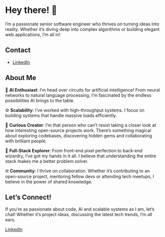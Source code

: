 # Hey there! 👋

I’m a passionate senior software engineer who thrives on turning ideas into reality. Whether it’s diving deep into complex algorithms or building elegant web applications, I’m all in!

## Contact

- [LinkedIn](https://www.linkedin.com/in/boraikizoglu)
 
## About Me

🤖 **AI Enthusiast**: I’m head over circuits for artificial intelligence! From neural networks to natural language processing, I’m fascinated by the endless possibilities AI brings to the table.

⚙️ **Scalability**: I've worked with high-throughput systems. I focus on building systems that handle massive loads efficiently.

🌟 **Curious Creator**: I’m that person who can’t resist taking a closer look at how interesting open-source projects work. There’s something magical about exploring codebases, discovering hidden gems and collaborating with brilliant people.

🚀 **Full-Stack Explorer**: From front-end pixel perfection to back-end wizardry, I’ve got my hands in it all. I believe that understanding the entire stack makes me a better problem solver.

🌐 **Community**: I thrive on collaboration. Whether it’s contributing to an open-source project, mentoring fellow devs or attending tech meetups, I believe in the power of shared knowledge.

## Let’s Connect!
If you’re as passionate about code, AI and scalable systems as I am, let’s chat! Whether it’s project ideas, discussing the latest tech trends, I’m all ears.

[LinkedIn](https://www.linkedin.com/in/boraikizoglu)

